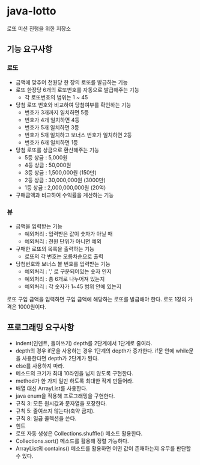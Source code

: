 # java-lotto
로또 미션 진행을 위한 저장소

## 기능 요구사항
### 로또
- 금액에 맞추어 천원당 한 장의 로또를 발급하는 기능 
- 로또 한장당 6개의 로또번호를 자동으로 발급해주는 기능
  - 각 로또번호의 범위는 1 ~ 45
- 당첨 로또 번호와 비교하여 당첨여부를 확인하는 기능
  - 번호가 3개까지 일치하면 5등
  - 번호가 4개 일치하면 4등
  - 번호가 5개 일치하면 3등
  - 번호가 5개 일치하고 보너스 번호가 일치하면 2등
  - 번호가 6개 일치하면 1등  
- 당첨 로또를 상금으로 환산해주는 기능
  - 5등 상금 : 5,000원
  - 4등 상금 : 50,000원
  - 3등 상금 : 1,500,000원 (150만)
  - 2등 상금 : 30,000,000원 (3000만)
  - 1등 상금 : 2,000,000,000원 (20억)  
- 구매금액과 비교하여 수익률을 계산하는 기능

### 뷰 
- 금액을 입력받는 기능 
    - 예외처리 : 입력받은 값이 숫자가 아닐 때
    - 예외처리 : 천원 단위가 아니면 예외
- 구매한 로또의 목록을 출력하는 기능
  - 로또의 각 번호는 오름차순으로 출력
- 당첨번호와 보너스 볼 번호를 입력받는 기능
    - 예외처리 : ',' 로 구분되어있는 숫자 인지
    - 예외처리 : 총 6개로 나누어져 있는지
    - 예외처리 : 각 숫자가 1~45 범위 안에 있는지
    
로또 구입 금액을 입력하면 구입 금액에 해당하는 로또를 발급해야 한다.
로또 1장의 가격은 1000원이다.

## 프로그래밍 요구사항
- indent(인덴트, 들여쓰기) depth를 2단계에서 1단계로 줄여라.
- depth의 경우 if문을 사용하는 경우 1단계의 depth가 증가한다. if문 안에 while문을 사용한다면 depth가 2단계가 된다.
- else를 사용하지 마라.
- 메소드의 크기가 최대 10라인을 넘지 않도록 구현한다.
- method가 한 가지 일만 하도록 최대한 작게 만들어라.
- 배열 대신 ArrayList를 사용한다.
- java enum을 적용해 프로그래밍을 구현한다.
- 규칙 3: 모든 원시값과 문자열을 포장한다.
- 규칙 5: 줄여쓰지 않는다(축약 금지).
- 규칙 8: 일급 콜렉션을 쓴다.
- 힌트
- 로또 자동 생성은 Collections.shuffle() 메소드 활용한다.
- Collections.sort() 메소드를 활용해 정렬 가능하다.
- ArrayList의 contains() 메소드를 활용하면 어떤 값이 존재하는지 유무를 판단할 수 있다.